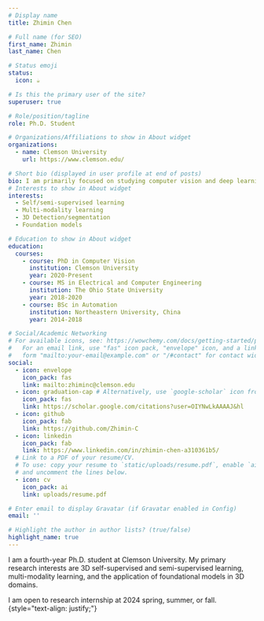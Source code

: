 ```yaml
---
# Display name
title: Zhimin Chen

# Full name (for SEO)
first_name: Zhimin
last_name: Chen

# Status emoji
status:
  icon: ☕️

# Is this the primary user of the site?
superuser: true

# Role/position/tagline
role: Ph.D. Student

# Organizations/Affiliations to show in About widget
organizations:
  - name: Clemson University
    url: https://www.clemson.edu/

# Short bio (displayed in user profile at end of posts)
bio: I am primarily focused on studying computer vision and deep learning, with a particular emphasis on 3D self-supervised learning, 3D semi-supervised learning, multi-modality learning, and exploring the application of foundational models in 3D areas.
# Interests to show in About widget
interests:
  - Self/semi-supervised learning
  - Multi-modality learning
  - 3D Detection/segmentation
  - Foundation models

# Education to show in About widget
education:
  courses:
    - course: PhD in Computer Vision
      institution: Clemson University
      year: 2020-Present
    - course: MS in Electrical and Computer Engineering
      institution: The Ohio State University
      year: 2018-2020
    - course: BSc in Automation
      institution: Northeastern University, China
      year: 2014-2018

# Social/Academic Networking
# For available icons, see: https://wowchemy.com/docs/getting-started/page-builder/#icons
#   For an email link, use "fas" icon pack, "envelope" icon, and a link in the
#   form "mailto:your-email@example.com" or "/#contact" for contact widget.
social:
  - icon: envelope
    icon_pack: fas
    link: mailto:zhiminc@clemson.edu
  - icon: graduation-cap # Alternatively, use `google-scholar` icon from `ai` icon pack
    icon_pack: fas
    link: https://scholar.google.com/citations?user=OIYNwLkAAAAJ&hl
  - icon: github
    icon_pack: fab
    link: https://github.com/Zhimin-C
  - icon: linkedin
    icon_pack: fab
    link: https://www.linkedin.com/in/zhimin-chen-a310361b5/
  # Link to a PDF of your resume/CV.
  # To use: copy your resume to `static/uploads/resume.pdf`, enable `ai` icons in `params.yaml`,
  # and uncomment the lines below.
  - icon: cv
    icon_pack: ai
    link: uploads/resume.pdf

# Enter email to display Gravatar (if Gravatar enabled in Config)
email: ''

# Highlight the author in author lists? (true/false)
highlight_name: true
---
```


I am a fourth-year Ph.D. student at Clemson University. My primary research interests are 3D self-supervised and semi-supervised learning, multi-modality learning, and the application of foundational models in 3D domains. 

I am open to research internship at 2024 spring, summer, or fall.
{style="text-align: justify;"}
